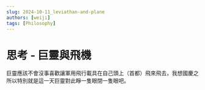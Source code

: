 ```yaml
---
slug: 2024-10-11_leviathan-and-plane
authors: [weiji]
tags: [Philosophy]
---
```


# 思考 - 巨靈與飛機

巨靈應該不會沒事喜歡讓軍用飛行載具在自己頭上（首都）飛來飛去，我想國慶之所以特別就是這一天巨靈對此睜一隻眼閉一隻眼吧。
